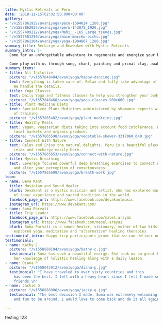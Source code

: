 ```yaml
---
title: Mystic Retreats in Peru
date: '2018-11-15T02:02:50.000+00:00'
gallery:
- "/v1557861922/avaniyoga/paco-1694024_1280.jpg"
- "/v1557862037/avaniyoga/peru-143875_1920.jpg"
- "/v1557499212/avaniyoga/Mahi__-165_Large_tsevqs.jpg"
- "/v1557581250/avaniyoga/main-macchu-pichu.jpg"
- "/v1557861204/avaniyoga/yoga-1994667_1280.jpg"
summary_title: Recharge and Reawaken with Mystic Retreats
summary_intro: |-
  Come for an unforgettable adventure to regenerate and energize your body, mind, and soul. Sacred Rituals in powerful ancient temples, Deep emotional and psychic cleansing through breath-work journeys; shamanic wisdom and meditations from Peru, Mexico, Hawaii; Egyptian Alchemy to transform and awaken consciousness; Yoga to open and strengthen the body: It is a multi-dimensional renewal of body, psyche, and spirit.

  Come play with us through song, chant, painting and primal clay, awakening and liberating the child within. Enter into the magic world of Dream-time through Sacred Plants and Spirit Journeys. 7 days 6 and nights in the magic lands of Peru, Brazil, and Chile. All meals, accommodations, and ground transport included.
summary_items:
- title: All Inclusive
  picture: "/v1557848404/avaniyoga/happy-dancing.jpg"
  text: Everything is taken care of. Relax and fully take advantage of your time.
    We handle the details.
- title: Yoga Classes
  text: Daily Yoga and fitness classes to help you strengthen your body and mind.
  picture: "/v1557848468/avaniyoga/yoga-classes-900x600.jpg"
- title: Plant Medicine Diets
  text: Specialized Plant Medicines administered by shamanic experts with generations
    of training
  picture: "/v1557865482/avaniyoga/plant-medicine.jpg"
- title: Healthy Meals
  text: Vegan, vegetarian diets taking into account food intolerance. Buying from
    local markets and organic produce.
  picture: "/v1557865598/avaniyoga/vegetable-skewer-3317060_640.jpg"
- title: Connect With Nature
  text: Relax and Enjoy the natural delights. Peru is a beautiful place and you can
    relax and recharge easily here.
  picture: "/v1557865653/avaniyoga/connect-with-nature.jpg"
- title: Mystic Breathing
  text: Leverage focused powerful deep breathing exercises to connect with your spirit
    and alter your perception of consciousness
  picture: "/v1557865699/avaniyoga/breath-work.jpg"
team:
- name: Deva Kant
  title: Musician and Sound Healer
  blurb: Devakant is a mystic musician and artist, who has explored many pathways
    of inner experience and sacred tradition in the world.
  facebook_page_url: https://www.facebook.com/devakantmusic
  instagram_url: https://www.devakant.com/
- name: Soma Parvati
  title: Trip Leader
  facebook_page_url: https://www.facebook.com/mabel.araya1
  instagram_url: https://www.facebook.com/mabel.araya1
  blurb: Soma Parvati is a sound healer, visionary, mother of two kids who has deeply
    explored yoga, meditation and "alternative" healing therapies
testimonial_intro: Happy trip participants prove that we can deliver on our promises. Since 2015 we have been making a positive impact on the world through our various healing cultural retreat offerings.
testimonials:
- name: Kathy C
  picture: "/v1558088104/avaniyoga/kathy-c.jpg"
  testimonial: Soma has such a beautiful energy. She took us on great hikes, shared
    her knowledge of holistic healing along with a daily lesson.
- name: Diana P
  picture: "/v1558043912/avaniyoga/diana-p.jpg"
  testimonial: "I have traveled to over sixty countries and this
    has been the best. I left with a heavy heart since I felt I made so many dear
    friends.\n"
- name: Jackie G
  picture: "/v1558088006/avaniyoga/jacky-g.jpg"
  testimonial: "The best decision I made. Soma was extremely welcoming
    and fun to be around. I would love to come back and do it all again."

---
```

testing 123